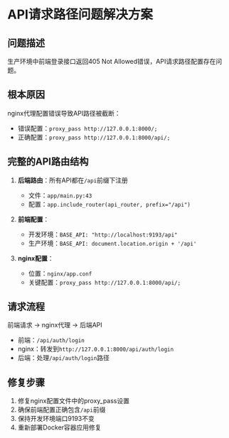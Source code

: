 # API请求路径问题解决方案

## 问题描述
生产环境中前端登录接口返回405 Not Allowed错误，API请求路径配置存在问题。

## 根本原因
nginx代理配置错误导致API路径被截断：
- 错误配置：`proxy_pass http://127.0.0.1:8000/;`
- 正确配置：`proxy_pass http://127.0.0.1:8000/api/;`

## 完整的API路由结构
1. **后端路由**：所有API都在`/api`前缀下注册
   - 文件：`app/main.py:43`
   - 配置：`app.include_router(api_router, prefix="/api")`
   
2. **前端配置**：
   - 开发环境：`BASE_API: "http://localhost:9193/api"`
   - 生产环境：`BASE_API: document.location.origin + '/api'`

3. **nginx配置**：
   - 位置：`nginx/app.conf`
   - 关键配置：`proxy_pass http://127.0.0.1:8000/api/;`

## 请求流程
前端请求 → nginx代理 → 后端API
- 前端：`/api/auth/login`
- nginx：转发到`http://127.0.0.1:8000/api/auth/login`
- 后端：处理`/api/auth/login`路径

## 修复步骤
1. 修复nginx配置文件中的proxy_pass设置
2. 确保前端配置正确包含`/api`前缀
3. 保持开发环境端口9193不变
4. 重新部署Docker容器应用修复